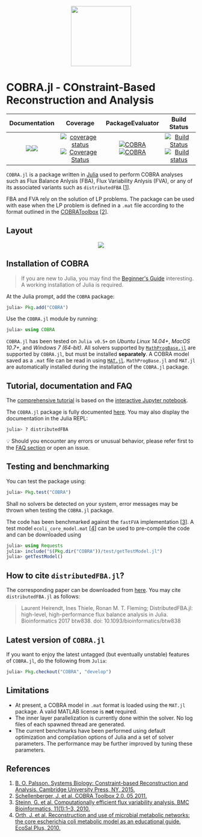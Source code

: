 <p align="center">
  <img src="https://raw.githubusercontent.com/opencobra/COBRA.jl/develop/docs/src/assets/logo.png" height="160px"/>
</p>

COBRA.jl - COnstraint-Based Reconstruction and Analysis
=======================================================

| **Documentation**    | **Coverage**         | **PackageEvaluator** | **Build Status**     |
|:--------------------:|:--------------------:|:--------------------:|:--------------------:|
| [![](https://img.shields.io/badge/docs-stable-blue.svg)](https://opencobra.github.io/COBRA.jl/stable)[![](https://img.shields.io/badge/docs-latest-blue.svg)](https://opencobra.github.io/COBRA.jl/latest) | [![coverage status](http://codecov.io/github/opencobra/COBRA.jl/coverage.svg?branch=master)](http://codecov.io/github/opencobra/COBRA.jl?branch=master)[![Coverage Status](https://coveralls.io/repos/github/opencobra/COBRA.jl/badge.svg?branch=master)](https://coveralls.io/github/opencobra/COBRA.jl?branch=master) | [![COBRA](http://pkg.julialang.org/badges/COBRA_0.5.svg)](http://pkg.julialang.org/?pkg=COBRA)[![COBRA](http://pkg.julialang.org/badges/COBRA_0.6.svg)](http://pkg.julialang.org/?pkg=COBRA) | [![Build Status](https://travis-ci.org/opencobra/COBRA.jl.svg?branch=master)](https://travis-ci.org/opencobra/COBRA.jl)[![Build status](https://ci.appveyor.com/api/projects/status/10gweiiiby18ucy5/branch/master?svg=true)](https://ci.appveyor.com/project/laurentheirendt/cobra-jl/branch/master) ||

`COBRA.jl` is a package written in [Julia](http://julialang.org/downloads/) used to perform COBRA analyses such as Flux Balance Anlysis (FBA), Flux Variability Anlysis (FVA), or any of its associated variants such as `distributedFBA` [[1](#References-1)].

FBA and FVA rely on the solution of LP problems. The package can be used with ease when the LP problem is defined in a `.mat` file according to the format outlined in the [COBRAToolbox](https://github.com/opencobra/cobratoolbox) [[2](#References-1)].

Layout
-------

<p align="center">
  <img src="https://raw.githubusercontent.com/opencobra/COBRA.jl/master/docs/src/assets/codeLayout.jpg"/>
</p>

Installation of COBRA
---------------------

> If you are new to Julia, you may find the [Beginner's Guide](http://opencobra.github.io/COBRA.jl/stable/cbg.html) interesting. A working installation of Julia is required.

At the Julia prompt, add the `COBRA` package:
```Julia
julia> Pkg.add("COBRA")
```

Use the `COBRA.jl` module by running:
```Julia
julia> using COBRA
```

`COBRA.jl` has been tested on `Julia v0.5+` on *Ubuntu Linux 14.04+*, *MacOS 10.7+*, and *Windows 7 (64-bit)*. All solvers supported by [`MathProgBase.jl`](https://github.com/JuliaOpt/MathProgBase.jl) are supported by `COBRA.jl`, but must be installed **separately**. A COBRA model saved as a `.mat` file can be read in using [`MAT.jl`](https://github.com/simonster/MAT.jl). `MathProgBase.jl` and `MAT.jl` are automatically installed during the installation of the `COBRA.jl` package.

Tutorial, documentation and FAQ
-------------------------------

The [comprehensive tutorial](https://github.com/opencobra/COBRA.jl/blob/master/docs/src/cobratutorial.md) is based on the [interactive Jupyter notebook](https://github.com/opencobra/COBRA.jl/tree/master/docs/tutorial).

The `COBRA.jl` package is fully documented [here](http://opencobra.github.io/COBRA.jl). You may also display the documentation in the Julia REPL:
```Julia
julia> ? distributedFBA
```
:bulb: Should you encounter any errors or unusual behavior, please refer first to the [FAQ section](http://opencobra.github.io/COBRA.jl/stable/faq.html) or open an issue.

Testing and benchmarking
------------------------

You can test the package using:
```Julia
julia> Pkg.test("COBRA")
```
Shall no solvers be detected on your system, error messages may be thrown when testing the `COBRA.jl` package.

The code has been benchmarked against the `fastFVA` implementation [[3](#References-1)]. A test model `ecoli_core_model.mat` [[4](#References-1)] can be used to pre-compile the code and can be downloaded using
```Julia
julia> using Requests
julia> include("$(Pkg.dir("COBRA"))/test/getTestModel.jl")
julia> getTestModel()
```

How to cite `distributedFBA.jl`?
-----------------------------------------------

The corresponding paper can be downloaded from [here](https://academic.oup.com/bioinformatics/article-lookup/doi/10.1093/bioinformatics/btw838). You may cite `distributedFBA.jl` as follows:

> Laurent Heirendt, Ines Thiele, Ronan M. T. Fleming; DistributedFBA.jl: high-level, high-performance flux balance analysis in Julia. Bioinformatics 2017 btw838. doi: 10.1093/bioinformatics/btw838

Latest version of `COBRA.jl`
---------------------------

If you want to enjoy the latest untagged (but eventually unstable) features of `COBRA.jl`, do the following from `Julia`:
```Julia
julia> Pkg.checkout("COBRA", "develop")
```

Limitations
-----------

- At present, a COBRA model in `.mat` format is loaded using the `MAT.jl` package. A valid MATLAB license is **not** required.
- The inner layer parallelization is currently done within the solver. No log files of each spawned thread are generated.
- The current benchmarks have been performed using default optimization and compilation options of Julia and a set of solver parameters. The performance may be further improved by tuning these parameters.

References
-----------

1. [B. O. Palsson. Systems Biology: Constraint-based Reconstruction and Analysis. Cambridge University Press, NY, 2015.](http://www.cambridge.org/us/academic/subjects/life-sciences/genomics-bioinformatics-and-systems-biology/systems-biology-constraint-based-reconstruction-and-analysis?format=HB)
2. [Schellenberger, J. et al. COBRA Toolbox 2.0. 05 2011.](https://github.com/opencobra/cobratoolbox)
3. [Steinn, G. et al. Computationally efficient flux variability analysis. BMC Bioinformatics, 11(1):1–3, 2010.](https://bmcbioinformatics.biomedcentral.com/articles/10.1186/1471-2105-11-489)
4. [Orth, J. et al. Reconstruction and use of microbial metabolic networks: the core escherichia coli metabolic model as an educational guide. EcoSal Plus, 2010.](http://gcrg.ucsd.edu/Downloads/EcoliCore)
